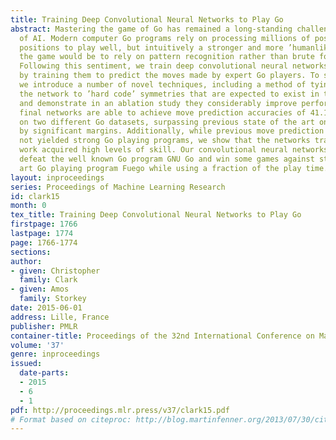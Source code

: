 ```yaml
---
title: Training Deep Convolutional Neural Networks to Play Go
abstract: Mastering the game of Go has remained a long-standing challenge to the field
  of AI. Modern computer Go programs rely on processing millions of possible future
  positions to play well, but intuitively a stronger and more ’humanlike’ way to play
  the game would be to rely on pattern recognition rather than brute force computation.
  Following this sentiment, we train deep convolutional neural networks to play Go
  by training them to predict the moves made by expert Go players. To solve this problem
  we introduce a number of novel techniques, including a method of tying weights in
  the network to ’hard code’ symmetries that are expected to exist in the target function,
  and demonstrate in an ablation study they considerably improve performance. Our
  final networks are able to achieve move prediction accuracies of 41.1% and 44.4%
  on two different Go datasets, surpassing previous state of the art on this task
  by significant margins. Additionally, while previous move prediction systems have
  not yielded strong Go playing programs, we show that the networks trained in this
  work acquired high levels of skill. Our convolutional neural networks can consistently
  defeat the well known Go program GNU Go and win some games against state of the
  art Go playing program Fuego while using a fraction of the play time.
layout: inproceedings
series: Proceedings of Machine Learning Research
id: clark15
month: 0
tex_title: Training Deep Convolutional Neural Networks to Play Go
firstpage: 1766
lastpage: 1774
page: 1766-1774
sections: 
author:
- given: Christopher
  family: Clark
- given: Amos
  family: Storkey
date: 2015-06-01
address: Lille, France
publisher: PMLR
container-title: Proceedings of the 32nd International Conference on Machine Learning
volume: '37'
genre: inproceedings
issued:
  date-parts:
  - 2015
  - 6
  - 1
pdf: http://proceedings.mlr.press/v37/clark15.pdf
# Format based on citeproc: http://blog.martinfenner.org/2013/07/30/citeproc-yaml-for-bibliographies/
---
```

